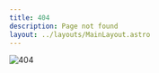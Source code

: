 ```yaml
---
title: 404
description: Page not found
layout: ../layouts/MainLayout.astro
---
```


![404](https://cataas.com/cat/cute/says/Page%20not%20found)